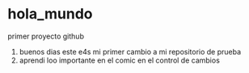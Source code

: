 # hola_mundo
primer proyecto github

1. buenos dias este e4s mi primer cambio a mi repositorio de prueba
2. aprendi loo importante en el comic en el control de cambios
